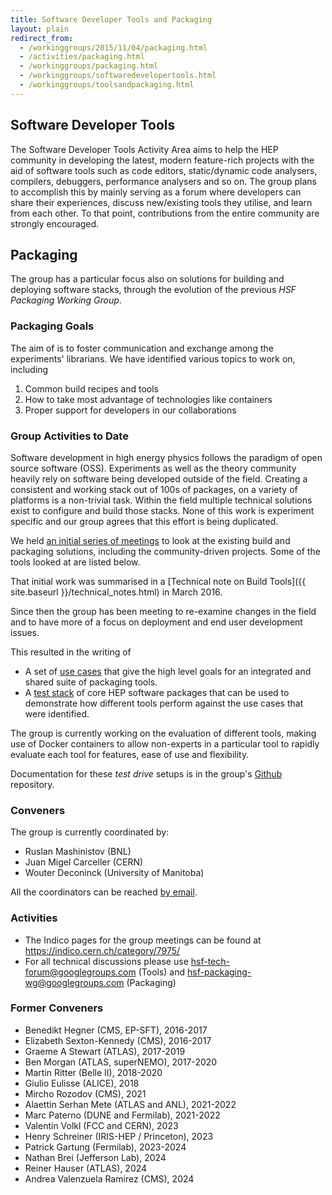```yaml
---
title: Software Developer Tools and Packaging
layout: plain
redirect_from:
  - /workinggroups/2015/11/04/packaging.html
  - /activities/packaging.html
  - /workinggroups/packaging.html
  - /workinggroups/softwaredevelopertools.html
  - /workinggroups/toolsandpackaging.html
---
```


## Software Developer Tools

The Software Developer Tools Activity Area aims to help the HEP community in developing the latest, modern feature-rich projects
with the aid of software tools such as code editors, static/dynamic code analysers, compilers, debuggers, performance analysers and so on.
The group plans to accomplish this by mainly serving as a forum where developers can share their experiences, discuss new/existing tools they utilise,
and learn from each other. To that point, contributions from the entire community are strongly encouraged.

## Packaging

The group has a particular focus also on solutions for building and deploying software stacks, through the evolution of the previous *HSF Packaging Working Group*.

### Packaging Goals

The aim of is to foster communication and exchange among the experiments' librarians. We have identified various topics to work on, including

  1. Common build recipes and tools
  2. How to take most advantage of technologies like containers
  3. Proper support for developers in our collaborations

### Group Activities to Date

Software development in high energy physics follows the paradigm of open source software (OSS). Experiments as well as the theory community heavily rely on software being developed outside of the field. Creating a consistent and working stack out of 100s of packages, on a variety of platforms is a non-trivial task. Within the field multiple technical solutions exist to configure and build those stacks. None of this work is experiment specific and our
group agrees that this effort is being duplicated.

We held [an initial series of meetings](https://indico.cern.ch/category/7975/)
to look at the existing build and packaging solutions, including the
community-driven projects. Some of the tools looked at are listed below.

That initial work was summarised in a [Technical note on Build Tools]({{ site.baseurl }}/technical_notes.html)
in March 2016.

Since then the group has been meeting to re-examine changes in the field and to have
more of a focus on deployment and end user development issues.

This resulted in the writing of

- A set of [use cases](https://docs.google.com/document/d/1h-r3XPIXXxmr5tThIh6gu6VcXXRhBXtUuOv14ju3oTI/edit?usp=sharing)
that give the high level goals for an integrated and shared suite of packaging tools.
- A [test stack](https://docs.google.com/document/d/1LW8OsTFFA9QwsJ9fASkRoJ2E6Gk3UGnOQIcElCL8UCM/edit?usp=sharing)
of core HEP software packages that can be used to demonstrate how different
tools perform against the use cases that were identified.

The group is currently working on the evaluation of  different tools, making
use of Docker containers to allow non-experts in a particular tool to
rapidly evaluate each tool for features, ease of use and flexibility.

Documentation for these *test drive* setups is in the group's
[Github](https://github.com/HSF/packaging) repository.

### Conveners

The group is currently coordinated by:

- Ruslan Mashinistov (BNL)
- Juan Migel Carceller (CERN)
- Wouter Deconinck (University of Manitoba)

All the coordinators can be reached [by email](mailto:wouter.deconinck@umanitoba.ca,mashinistov@bnl.gov,j.m.carcell@cern.ch). <!-- markdown-link-check-disable-line -->

### Activities

- The Indico pages for the group meetings can be found at <https://indico.cern.ch/category/7975/>
- For all technical discussions please use <hsf-tech-forum@googlegroups.com> (Tools) and <hsf-packaging-wg@googlegroups.com> (Packaging)

### Former Conveners

- Benedikt Hegner (CMS, EP-SFT), 2016-2017
- Elizabeth Sexton-Kennedy (CMS), 2016-2017
- Graeme A Stewart (ATLAS), 2017-2019
- Ben Morgan (ATLAS, superNEMO), 2017-2020
- Martin Ritter (Belle II), 2018-2020
- Giulio Eulisse (ALICE), 2018
- Mircho Rozodov (CMS), 2021
- Alaettin Serhan Mete (ATLAS and ANL), 2021-2022
- Marc Paterno (DUNE and Fermilab), 2021-2022
- Valentin Volkl (FCC and CERN), 2023
- Henry Schreiner (IRIS-HEP / Princeton), 2023
- Patrick Gartung (Fermilab), 2023-2024
- Nathan Brei (Jefferson Lab), 2024
- Reiner Hauser (ATLAS), 2024
- Andrea Valenzuela Ramirez (CMS), 2024
